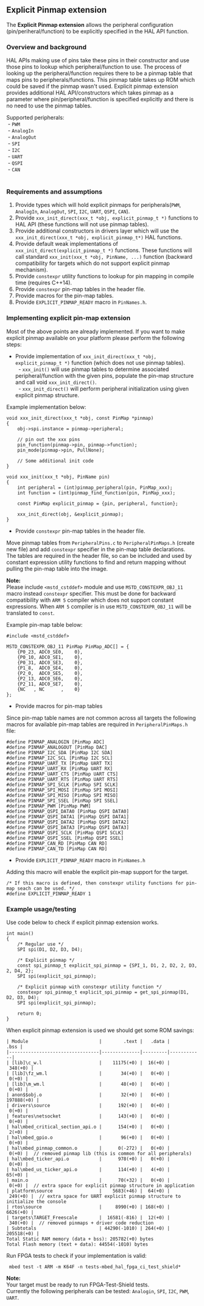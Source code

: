 <h2 id="explicit-pinmap-port">Explicit Pinmap extension</h2>

The **Explicit Pinmap extension** allows the peripheral configuration (pin/periheral/function) to be explicitly specified in the HAL API function.

### Overview and background

HAL APIs making use of pins take these pins in their constructor and use those pins to lookup which peripheral/function to use. The process of looking up the peripheral/function requires there to be a pinmap table that maps pins to peripherals/functions. This pinmap table takes up ROM which could be saved if the pinmap wasn't used. Explicit pinmap extension provides additional HAL API/constructors which takes pinmap as a parameter where pin/peripheral/function is specified explicitly and there is no need to use the pinmap tables. 

Supported peripherals:  
 - `PWM`  
 - `AnalogIn`  
 - `AnalogOut`  
 - `SPI`  
 - `I2C`  
 - `UART`  
 - `QSPI`  
 - `CAN`  
 
### Requirements and assumptions

1. Provide types which will hold explicit pinmaps for peripherals(`PWM`, `AnalogIn`, `AnalogOut`, `SPI`, `I2C`, `UART`, `QSPI`, `CAN`).
2. Provide `xxx_init_direct(xxx_t *obj, explicit_pinmap_t *)` functions to HAL API (these functions will not use pinmap tables).
3. Provide additional constructors in drivers layer which will use the `xxx_init_direct(xxx_t *obj, explicit_pinmap_t*)` HAL functions.
4. Provide default weak implementations of `xxx_init_direct(explicit_pinmap_t *)` functions. These functions will call standard `xxx_init(xxx_t *obj, PinName, ...)` function (backward compatibility for targets which do not support explicit pinmap mechanism).
5. Provide `constexpr` utility functions to lookup for pin mapping in compile time (requires C++14).
6. Provide `constexpr` pin-map tables in the header file.
7. Provide macros for the pin-map tables.
8. Provide `EXPLICIT_PINMAP_READY` macro in `PinNames.h`.

### Implementing explicit pin-map extension

Most of the above points are already implemented. If you want to make explicit pinmap available on your platform please perform the following steps:  

- Provide implementation of `xxx_init_direct(xxx_t *obj, explicit_pinmap_t *)` function (which does not use pinmap tables).  
    - `xxx_init()` will use pinmap tables to determine associated peripheral/function with the given pins, populate the pin-map structure and call void `xxx_init_direct()`.  
    - `xxx_init_direct()` will perform peripheral initialization using given explicit pinmap structure.  

Example implementation below:

```
void xxx_init_direct(xxx_t *obj, const PinMap *pinmap)
{
    obj->spi.instance = pinmap->peripheral;

    // pin out the xxx pins
    pin_function(pinmap->pin, pinmap->function);
    pin_mode(pinmap->pin, PullNone);

    // Some additional init code
}

void xxx_init(xxx_t *obj, PinName pin)
{
    int peripheral = (int)pinmap_peripheral(pin, PinMap_xxx);
    int function = (int)pinmap_find_function(pin, PinMap_xxx);

    const PinMap explicit_pinmap = {pin, peripheral, function};

    xxx_init_direct(obj, &explicit_pinmap);
}
```

- Provide `constexpr` pin-map tables in the header file.

Move pinmap tables from `PeripheralPins.c` to `PeripheralPinMaps.h` (create new file) and add `constexpr` specifier in the pin-map table declarations.  
The tables are required in the header file, so can be included and used by constant expression utility functions to find and return mapping without pulling the pin-map table into the image.  

**Note:**  
Please include `<mstd_cstddef>` module and use `MSTD_CONSTEXPR_OBJ_11` macro instead `constexpr` specifier. This must be done for backward compatibility with `ARM 5` compiler which does not support constant expressions. When `ARM 5` compiler is in use `MSTD_CONSTEXPR_OBJ_11` will be translated to `const`.  

Example pin-map table below:

```
#include <mstd_cstddef>

MSTD_CONSTEXPR_OBJ_11 PinMap PinMap_ADC[] = {
    {P0_23, ADC0_SE0,    0},
    {P0_10, ADC0_SE1,    0},
    {P0_31, ADC0_SE3,    0},
    {P1_8,  ADC0_SE4,    0},
    {P2_0,  ADC0_SE5,    0},
    {P2_13, ADC0_SE6,    0},
    {P2_11, ADC0_SE7,    0},
    {NC   , NC      ,    0}
};

```

- Provide macros for pin-map tables  

Since pin-map table names are not common across all targets the following macros for available pin-map tables are required in `PeripheralPinMaps.h` file:

```
#define PINMAP_ANALOGIN [PinMap ADC]
#define PINMAP_ANALOGOUT [PinMap DAC]
#define PINMAP_I2C_SDA [PinMap I2C SDA]
#define PINMAP_I2C_SCL [PinMap I2C SCL]
#define PINMAP_UART_TX [PinMap UART TX]
#define PINMAP_UART_RX [PinMap UART RX]
#define PINMAP_UART_CTS [PinMap UART CTS]
#define PINMAP_UART_RTS [PinMap UART RTS]
#define PINMAP_SPI_SCLK [PinMap SPI SCLK]
#define PINMAP_SPI_MOSI [PinMap SPI MOSI]
#define PINMAP_SPI_MISO [PinMap SPI MISO]
#define PINMAP_SPI_SSEL [PinMap SPI SSEL]
#define PINMAP_PWM [PinMap PWM]
#define PINMAP_QSPI_DATA0 [PinMap QSPI DATA0]
#define PINMAP_QSPI_DATA1 [PinMap QSPI DATA1]
#define PINMAP_QSPI_DATA2 [PinMap QSPI DATA2]
#define PINMAP_QSPI_DATA3 [PinMap QSPI DATA3]
#define PINMAP_QSPI_SCLK [PinMap QSPI SCLK]
#define PINMAP_QSPI_SSEL [PinMap QSPI SSEL]
#define PINMAP_CAN_RD [PinMap CAN RD]
#define PINMAP_CAN_TD [PinMap CAN RD]
```

- Provide `EXPLICIT_PINMAP_READY` macro in `PinNames.h`  

Adding this macro will enable the explicit pin-map support for the target.

```
/* If this macro is defined, then constexpr utility functions for pin-map seach can be used. */
#define EXPLICIT_PINMAP_READY 1
```

### Example usage/testing

Use code below to check if explicit pinmap extension works. 

```
int main()
{
    /* Regular use */
    SPI spi(D1, D2, D3, D4);

    /* Explicit pinmap */
    const spi_pinmap_t explicit_spi_pinmap = {SPI_1, D1, 2, D2, 2, D3, 2, D4, 2};
    SPI spi(explicit_spi_pinmap);

    /* Explicit pinmap with constexpr utility function */
    constexpr spi_pinmap_t explicit_spi_pinmap = get_spi_pinmap(D1, D2, D3, D4);
    SPI spi(explicit_spi_pinmap);

    return 0;
}
```

When explicit pinmap extension is used we should get some ROM savings:  

```
| Module                          |        .text |   .data |       .bss |
|---------------------------------|--------------|---------|------------|
| [lib]\c_w.l                     |    11175(+0) |  16(+0) |    348(+0) |
| [lib]\fz_wm.l                   |       34(+0) |   0(+0) |      0(+0) |
| [lib]\m_wm.l                    |       48(+0) |   0(+0) |      0(+0) |
| anon$$obj.o                     |       32(+0) |   0(+0) | 197888(+0) |
| drivers\source                  |      192(+0) |   0(+0) |      0(+0) |
| features\netsocket              |      143(+0) |   0(+0) |      0(+0) |
| hal\mbed_critical_section_api.o |      154(+0) |   0(+0) |      2(+0) |
| hal\mbed_gpio.o                 |       96(+0) |   0(+0) |      0(+0) |
| hal\mbed_pinmap_common.o        |      0(-272) |   0(+0) |      0(+0) |  // removed pinmap lib (this is common for all peripherals)
| hal\mbed_ticker_api.o           |      978(+0) |   0(+0) |      0(+0) |
| hal\mbed_us_ticker_api.o        |      114(+0) |   4(+0) |     65(+0) |
| main.o                          |      70(+32) |   0(+0) |      0(+0) |  // extra space for explicit pinmap structure in application
| platform\source                 |    5683(+46) |  64(+0) |    249(+0) |  // extra space for UART explicit pinmap structure to initialize the console
| rtos\source                     |     8990(+0) | 168(+0) |   6626(+0) |
| targets\TARGET_Freescale        |  16581(-816) |  12(+0) |    340(+0) |  // removed pinmaps + driver code reduction
| Subtotals                       | 44290(-1010) | 264(+0) | 205518(+0) |
Total Static RAM memory (data + bss): 205782(+0) bytes
Total Flash memory (text + data): 44554(-1010) bytes
```

Run FPGA tests to check if your implementation is valid:

```
 mbed test -t ARM -m K64F -n tests-mbed_hal_fpga_ci_test_shield*
```

**Note:**  
Your target must be ready to run FPGA-Test-Shield tests.  
Currently the following peripherals can be tested: `Analogin`, `SPI`, `I2C`, `PWM`, `UART`.
